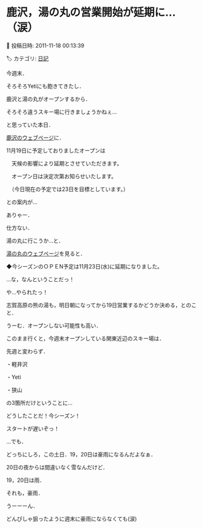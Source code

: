 # 鹿沢，湯の丸の営業開始が延期に…（涙）

📅 投稿日時: 2011-11-18 00:13:39

🏷️ カテゴリ: [日記](cc4b5682fb7b8b144980957a978653fb0.md)

今週末．





そろそろYetiにも飽きてきたし．


鹿沢と湯の丸がオープンするから．


そろそろ違うスキー場に行きましょうかねぇ…


と思っていた本日．





[鹿沢のウェブページ](http://www.kazawa.com/snow/)に．


11月19日に予定しておりましたオープンは


　天候の影響により延期とさせていただきます。


　オープン日は決定次第お知らせいたします。


　（今日現在の予定では23日を目標としています。）


との案内が…





ありゃー．


仕方ない．


湯の丸に行こうか…と．


[湯の丸のウェブページ](http://www.yunomaru.co.jp/)を見ると．


◆今シーズンのＯＰＥN予定は11月23日(水)に延期になりました。


…な，なんということだっ！


や…やられたっ！





志賀高原の熊の湯も，明日朝になってから19日営業するかどうか決める，とのこと．


うーむ．オープンしない可能性も高い．





このまま行くと，今週末オープンしている関東近辺のスキー場は．


先週と変わらず．


・軽井沢


・Yeti


・狭山


の3箇所だけということに…


どうしたことだ！今シーズン！


スタートが遅いぞっ！





…でも．


どっちにしろ，この土日．19，20日は豪雨になるんだよなぁ．


20日の夜からは間違いなく雪なんだけど．


19，20日は雨．


それも，豪雨．





うーーーん．


どんぴしゃ狙ったように週末に豪雨にならなくても(涙)
